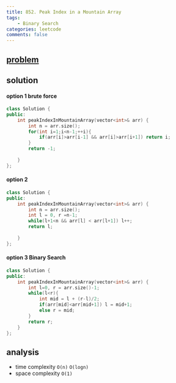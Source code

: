 ```yaml
---
title: 852. Peak Index in a Mountain Array
tags:  
    - Binary Search
categories: leetcode
comments: false
---
```


## [problem](https://leetcode.com/problems/peak-index-in-a-mountain-array/)
## solution
#### option  1 brute force
```c++
class Solution {
public:
    int peakIndexInMountainArray(vector<int>& arr) {
        int n = arr.size();
        for(int i=1;i<n-1;++i){
            if(arr[i]>arr[i-1] && arr[i]>arr[i+1]) return i;
        }
        return -1;
        
    }
};
```

#### option 2
```c++
class Solution {
public:
    int peakIndexInMountainArray(vector<int>& arr) {
        int n = arr.size();
        int l = 0, r =n-1;
        while(l+1<n && arr[l] < arr[l+1]) l++;
        return l;
        
    }
};
```
#### option 3 Binary Search
```c++
class Solution {
public:
    int peakIndexInMountainArray(vector<int>& arr) {
        int l=0, r = arr.size()-1;
        while(l<r){
            int mid = l + (r-l)/2;
            if(arr[mid]<arr[mid+1]) l = mid+1;
            else r = mid;
        }
        return r;
    }
};
```
## analysis
- time complexity `O(n)` `O(logn)`
- space complexity `O(1)`